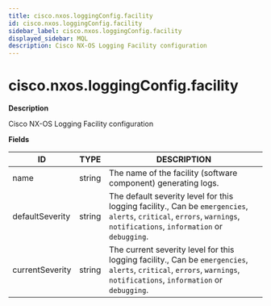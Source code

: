 ```yaml
---
title: cisco.nxos.loggingConfig.facility
id: cisco.nxos.loggingConfig.facility
sidebar_label: cisco.nxos.loggingConfig.facility
displayed_sidebar: MQL
description: Cisco NX-OS Logging Facility configuration
---
```


# cisco.nxos.loggingConfig.facility

**Description**

Cisco NX-OS Logging Facility configuration

**Fields**

| ID              | TYPE   | DESCRIPTION                                                                                                                                                             |
| --------------- | ------ | ----------------------------------------------------------------------------------------------------------------------------------------------------------------------- |
| name            | string | The name of the facility (software component) generating logs.                                                                                                          |
| defaultSeverity | string | The default severity level for this logging facility., Can be `emergencies`, `alerts`, `critical`, `errors`, `warnings`, `notifications`, `information` or `debugging`. |
| currentSeverity | string | The current severity level for this logging facility., Can be `emergencies`, `alerts`, `critical`, `errors`, `warnings`, `notifications`, `information` or `debugging`. |
